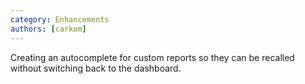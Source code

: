 ```yaml
---
category: Enhancements
authors: [carkom]
---
```


Creating an autocomplete for custom reports so they can be recalled without switching back to the dashboard.
